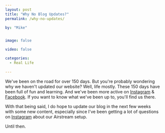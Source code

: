 ```yaml
---
layout: post
title: "Why No Blog Updates?"
permalink: /why-no-updates/

by: "Mike"


image: false

video: false

categories:
  - Real Life
  
---
```


We've been on the road for over 150 days. But you're probably wondering why we haven't updated our website? Well, life mostly. These 150 days have been full of fun and learning. And we've been more active on [Instagram][1] & [Facebook][2]. If you want to know what we've been up to, you'll find us there.

With that being said, I do hope to update our blog in the next few weeks with some new content, especially since I've been getting a lot of questions on [Instagram][1] about our Airstream setup.

Until then.

[1]: https://instagram.com/boldadventure
[2]: https://www.facebook.com/boldadventure